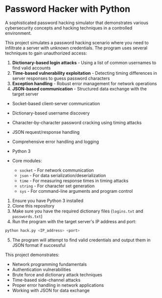 # Password Hacker with Python

A sophisticated password hacking simulator that demonstrates various cybersecurity concepts and hacking techniques in a controlled environment.


This project simulates a password hacking scenario where you need to infiltrate a server with unknown credentials. The program uses several techniques to gain unauthorized access:

1. **Dictionary-based login attacks** - Using a list of common usernames to find valid accounts
2. **Time-based vulnerability exploitation** - Detecting timing differences in server responses to guess password characters
3. **Exception handling** - Robust error management for network operations
4. **JSON-based communication** - Structured data exchange with the target server


- Socket-based client-server communication
- Dictionary-based username discovery
- Character-by-character password cracking using timing attacks
- JSON request/response handling
- Comprehensive error handling and logging


- Python 3
- Core modules:
  - `socket` - For network communication
  - `json` - For data serialization/deserialization
  - `time` - For measuring response times in timing attacks
  - `string` - For character set generation
  - `sys` - For command-line arguments and program control


1. Ensure you have Python 3 installed
2. Clone this repository
3. Make sure you have the required dictionary files (`logins.txt` and `passwords.txt`)
4. Run the program with the target server's IP address and port:

```bash
python hack.py <IP_address> <port>
```

5. The program will attempt to find valid credentials and output them in JSON format if successful


This project demonstrates:
- Network programming fundamentals
- Authentication vulnerabilities
- Brute force and dictionary attack techniques
- Time-based side-channel attacks
- Proper error handling in network applications
- Working with JSON for data exchange


